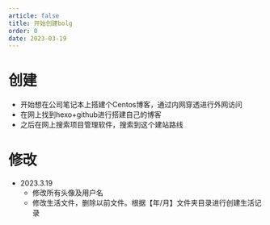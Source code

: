 ```yaml
---
article: false
title: 开始创建bolg
order: 0
date: 2023-03-19
---
```


# 创建
- 开始想在公司笔记本上搭建个Centos博客，通过内网穿透进行外网访问
- 在网上找到hexo+github进行搭建自己的博客
- 之后在网上搜索项目管理软件，搜索到这个建站路线

# 修改
- 2023.3.19
  - 修改所有头像及用户名
  - 修改生活文件，删除以前文件。根据【年/月】文件夹目录进行创建生活记录